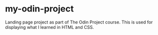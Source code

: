 # my-odin-project

Landing page project as part of The Odin Project course. 
This is used for displaying what I learned in HTML and CSS.